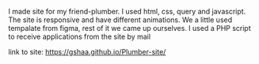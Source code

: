 I made site for my friend-plumber. I used html, css, query and javascript. The site is responsive and have different animations. We a little used tempalate from figma, rest of it we came up ourselves. I used a PHP script to receive applications from the site by mail

link to site:
https://gshaa.github.io/Plumber-site/
